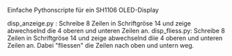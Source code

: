 Einfache Pythonscripte für ein SH1106 OLED-Display

disp_anzeige.py : Schreibe 8 Zeilen in Schriftgröse 14 und zeige abwechselnd die 4 oberen und unteren Zeilen an.
disp_fliess.py: Schreibe 8 Zeilen in Schriftgröse 14 und zeige abwechselnd diie 4 oberen und unteren Zeilen an. Dabei "fliessen" die Zeilen nach oben und untern weg. 
